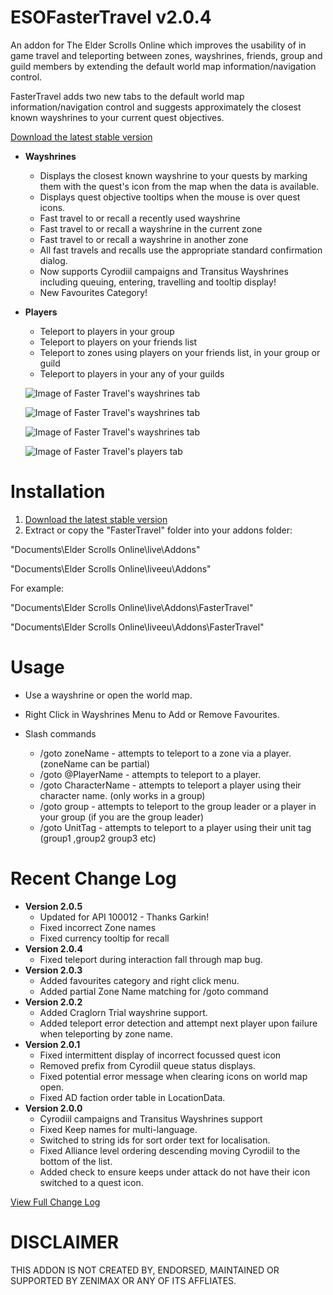 # ESOFasterTravel v2.0.4
An addon for The Elder Scrolls Online which improves the usability of in game travel and teleporting between zones, wayshrines, friends, group and guild members by extending the default world map information/navigation control.

FasterTravel adds two new tabs to the default world map information/navigation control and suggests approximately the closest known wayshrines to your current quest objectives.

[Download the latest stable version](https://raw.githubusercontent.com/XanDDemoX/ESOFasterTravel/master/zips/Faster%20Travel%202.0.4.zip)
<!---
[Try the latest beta version (2.0.0)](https://raw.githubusercontent.com/XanDDemoX/ESOFasterTravel/master/zips/Faster%20Travel-latest-beta.zip)
-->

* **Wayshrines**
  * Displays the closest known wayshrine to your quests by marking them with the quest's icon from the map when the data is available.
  * Displays quest objective tooltips when the mouse is over quest icons.
  * Fast travel to or recall a recently used wayshrine
  * Fast travel to or recall a wayshrine in the current zone
  * Fast travel to or recall a wayshrine in another zone
  * All fast travels and recalls use the appropriate standard confirmation dialog.
  * Now supports Cyrodiil campaigns and Transitus Wayshrines including queuing, entering, travelling and tooltip display!
  * New Favourites Category!
* **Players**
  * Teleport to players in your group
  * Teleport to players on your friends list
  * Teleport to zones using players on your friends list, in your group or guild
  * Teleport to players in your any of your guilds
  
  ![Image of Faster Travel's wayshrines tab](https://raw.githubusercontent.com/XanDDemoX/ESOFasterTravel/master/images/image16-cropped.jpg "Wayshrines Tab")

  ![Image of Faster Travel's wayshrines tab](https://raw.githubusercontent.com/XanDDemoX/ESOFasterTravel/master/images/image12-cropped.jpg "Wayshrines Tab")
  
  ![Image of Faster Travel's wayshrines tab](https://raw.githubusercontent.com/XanDDemoX/ESOFasterTravel/master/images/image15-cropped.jpg "Wayshrines Tab")

  ![Image of Faster Travel's players tab](https://raw.githubusercontent.com/XanDDemoX/ESOFasterTravel/master/images/image02-cropped.jpg "Players Tab")
  
Installation
=============
1. [Download the latest stable version](https://raw.githubusercontent.com/XanDDemoX/ESOFasterTravel/master/zips/Faster%20Travel%202.0.4.zip)
2. Extract or copy the "FasterTravel" folder into your addons folder:

"Documents\Elder Scrolls Online\live\Addons"

"Documents\Elder Scrolls Online\liveeu\Addons"

For example:

"Documents\Elder Scrolls Online\live\Addons\FasterTravel"

"Documents\Elder Scrolls Online\liveeu\Addons\FasterTravel"


Usage
=============
* Use a wayshrine or open the world map.
* Right Click in Wayshrines Menu to Add or Remove Favourites.

* Slash commands
  * /goto zoneName - attempts to teleport to a zone via a player. (zoneName can be partial)
  * /goto @PlayerName - attempts to teleport to a player.
  * /goto CharacterName - attempts to teleport a player using their character name. (only works in a group)
  * /goto group - attempts to teleport to the group leader or a player in your group (if you are the group leader)
  * /goto UnitTag - attempts to teleport to a player using their unit tag (group1 ,group2 group3 etc)

Recent Change Log
=============
* **Version 2.0.5**
  * Updated for API 100012 - Thanks Garkin!
  * Fixed incorrect Zone names 
  * Fixed currency tooltip for recall
* **Version 2.0.4**
  * Fixed teleport during interaction fall through map bug. 
* **Version 2.0.3**
  * Added favourites category and right click menu.
  * Added partial Zone Name matching for /goto command
* **Version 2.0.2**
  * Added Craglorn Trial wayshrine support.
  * Added teleport error detection and attempt next player upon failure when teleporting by zone name.
* **Version 2.0.1**
  * Fixed intermittent display of incorrect focussed quest icon
  * Removed prefix from Cyrodiil queue status displays. 
  * Fixed potential error message when clearing icons on world map open.
  * Fixed AD faction order table in LocationData.
* **Version 2.0.0**
  * Cyrodiil campaigns and Transitus Wayshrines support
  * Fixed Keep names for multi-language.
  * Switched to string ids for sort order text for localisation.
  * Fixed Alliance level ordering descending moving Cyrodiil to the bottom of the list.
  * Added check to ensure keeps under attack do not have their icon switched to a quest icon.

[View Full Change Log](https://github.com/XanDDemoX/ESOFasterTravel/blob/master/VERSIONS.md)

DISCLAIMER
=============
THIS ADDON IS NOT CREATED BY, ENDORSED, MAINTAINED OR SUPPORTED BY ZENIMAX OR ANY OF ITS AFFLIATES.
